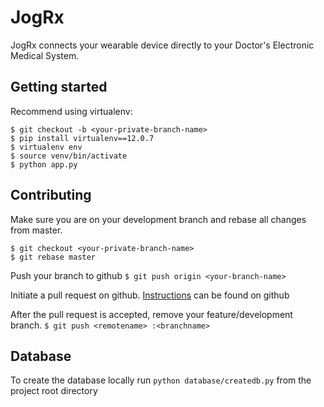 # JogRx

JogRx connects your wearable device directly to your Doctor's Electronic Medical System.

## Getting started

Recommend using virtualenv:
```
$ git checkout -b <your-private-branch-name>
$ pip install virtualenv==12.0.7
$ virtualenv env
$ source venv/bin/activate
$ python app.py
```

## Contributing

Make sure you are on your development branch and rebase all changes from master.
```
$ git checkout <your-private-branch-name>
$ git rebase master
```

Push your branch to github
`$ git push origin <your-branch-name>`

Initiate a pull request on github. [Instructions](https://help.github.com/articles/using-pull-requests/) can be found on github

After the pull request is accepted, remove your feature/development branch.
`$ git push <remotename> :<branchname>`


## Database
To create the database locally run `python database/createdb.py` from the project root directory
